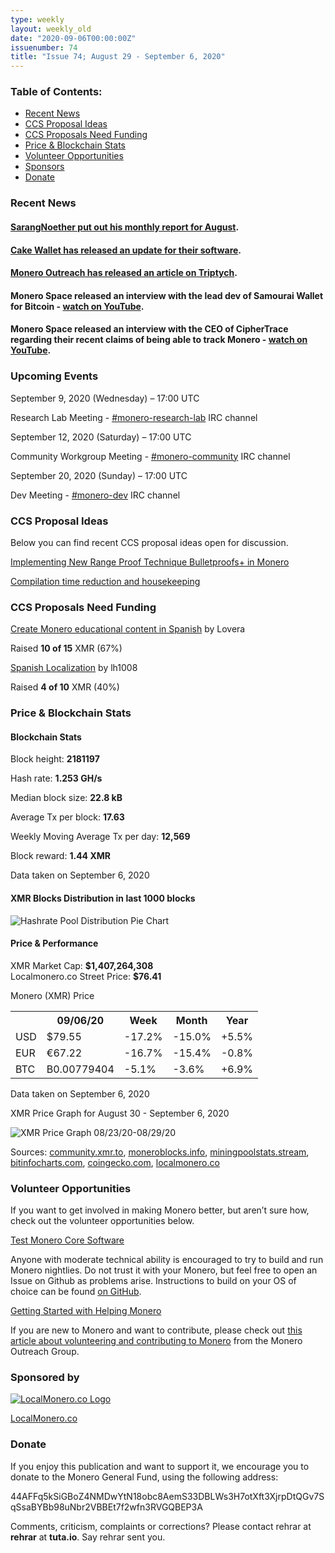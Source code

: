 ```yaml
---
type: weekly
layout: weekly_old
date: "2020-09-06T00:00:00Z"
issuenumber: 74
title: "Issue 74; August 29 - September 6, 2020"
---
```


<h3>Table of Contents:</h3>
<ul class="contents">
    <li><a href="#news">Recent News</a></li>
    <li><a href="#ideas">CCS Proposal Ideas</a></li>
    <li><a href="#proposals">CCS Proposals Need Funding</a></li>
    <li><a href="#stats">Price & Blockchain Stats</a></li>
    <li><a href="#volunteer">Volunteer Opportunities</a></li>
    <li><a href="#sponsor">Sponsors</a></li>
    <li><a href="#donate">Donate</a></li>
</ul>

<h3 id="news">Recent News</h3>

<div class="newsbyte">
    <h4><a href="https://www.reddit.com/r/Monero/comments/ilkwx9/august_monthly_report_from_sarang_noether/" target="_blank">SarangNoether put out his monthly report for August</a>.</h4>
</div>

<div class="newsbyte">
    <h4><a href="https://www.reddit.com/r/Monero/comments/inmukz/update_cake_wallet_for_ios_bug_fix_3130/" target="_blank">Cake Wallet has released an update for their software</a>.</h4>
</div>

<div class="newsbyte">
    <h4><a href="https://www.monerooutreach.org/stories/monero-triptych.html" target="_blank">Monero Outreach has released an article on Triptych</a>.</h4>
</div>

<div class="newsbyte">
    <h4>Monero Space released an interview with the lead dev of Samourai Wallet for Bitcoin - <a href="https://youtu.be/_xk2Iy6f2VA" target="_blank">watch on YouTube</a>.</h4>
</div>

<div class="newsbyte">
    <h4>Monero Space released an interview with the CEO of CipherTrace regarding their recent claims of being able to track Monero - <a href="https://youtu.be/w5rtd3md11g" target="_blank">watch on YouTube</a>.</h4>
</div>


<h3 id="events">Upcoming Events</h3>

<div class="event">
    <p class="date" markdown="1">September 9, 2020 (Wednesday) – 17:00 UTC</p>
    <p markdown="1">Research Lab Meeting - <a href="irc://chat.freenode.net/#monero-research-lab" target="_blank">#monero-research-lab</a> IRC channel</p>
</div>

<div class="event">
    <p class="date" markdown="1">September 12, 2020 (Saturday) – 17:00 UTC</p>
    <p markdown="1">Community Workgroup Meeting - <a href="irc://chat.freenode.net/#monero-community" target="_blank">#monero-community</a> IRC channel</p>
</div>

<div class="event">
    <p class="date" markdown="1">September 20, 2020 (Sunday) – 17:00 UTC</p>
    <p markdown="1">Dev Meeting - <a href="irc://chat.freenode.net/#monero-dev" target="_blank">#monero-dev</a> IRC channel</p>
</div>

<h3 id="ideas">CCS Proposal Ideas</h3>

<p>Below you can find recent CCS proposal ideas open for discussion.</p>

<div class="proposal">
<p><a href="https://repo.getmonero.org/monero-project/ccs-proposals/-/merge_requests/156" target="_blank">Implementing New Range Proof Technique Bulletproofs+ in Monero</a></p>
</div>

<div class="proposal">
<p><a href="https://repo.getmonero.org/monero-project/ccs-proposals/-/merge_requests/138" target="_blank">Compilation time reduction and housekeeping</a></p>
</div>

<h3 id="proposals">CCS Proposals Need Funding</h3>

<div class="proposal">
    <p><a href="https://ccs.getmonero.org/proposals/Lovera-content-creator-in-spanish.html" target="_blank">Create Monero educational content in Spanish</a> by Lovera</p>
    <p>Raised <b>10 of 15</b> XMR (67%)</p>
</div>

<div class="proposal">
    <p><a href="https://ccs.getmonero.org/proposals/lh1008_spanish_localization.html" target="_blank">Spanish Localization</a> by lh1008</p>
    <p>Raised <b>4 of 10</b> XMR (40%)</p>
</div>

<h3 id="stats">Price & Blockchain Stats</h3>

<h4 class="stat">Blockchain Stats</h4>

<div class="bcstats">
    <p>Block height: <b>2181197</b></p>
    <p>Hash rate: <b>1.253 GH/s</b></p>
    <p>Median block size: <b>22.8 kB</b></p>
    <p>Average Tx per block: <b>17.63</b></p>
    <p>Weekly Moving Average Tx per day: <b>12,569</b></p>
    <p>Block reward: <b>1.44 XMR</b></p>
</div>
<p class="note">Data taken on September 6, 2020</p>

<h4 class="stat">XMR Blocks Distribution in last 1000 blocks</h4>
<p><img src="/img/hashrate-pool-distribution-0906.png" alt="Hashrate Pool Distribution Pie Chart"/></p>

<h4 class="stat">Price & Performance</h4>

<div class="price-intro">XMR Market Cap: <b>$1,407,264,308</b><br>Localmonero.co Street Price: <b>$76.41</b></div>

<p class="table-title">Monero (XMR) Price</p>
<table class="price-table">
  <tr class="row1">
    <th></th>
    <th>09/06/20</th>
    <th>Week</th>
    <th>Month</th>
    <th>Year</th>
  </tr>
  <tr>
    <td data-th="XMR to">USD</td>
    <td data-th="09/06/20">$79.55</td>
    <td data-th="Week" class="red">-17.2%</td>
    <td data-th="Month" class="red">-15.0%</td>
    <td data-th="Year" class="green">+5.5%</td>
  </tr>
  <tr class="row3">
    <td data-th="XMR to">EUR</td>
    <td data-th="09/06/20">€67.22</td>
    <td data-th="Week" class="red">-16.7%</td>
    <td data-th="Month" class="red">-15.4%</td>
    <td data-th="Year" class="red">-0.8%</td>
  </tr>
  <tr>
    <td data-th="XMR to">BTC</td>
    <td data-th="09/06/20">B0.00779404</td>
    <td data-th="Week" class="red">-5.1%</td>
    <td data-th="Month" class="red">-3.6%</td>
    <td data-th="Year" class="green">+6.9%</td>
  </tr>
</table>
<p class="note">Data taken on September 6, 2020</p>

<p class="table-title">XMR Price Graph for August 30 - September 6, 2020</p>

![XMR Price Graph 08/23/20-08/29/20](/img/weekly-chart-0906.png "XMR Price Graph 08/23/20-08/29/20") 

Sources: <a href="https://community.xmr.to/explorer/mainnet/" target="_blank">community.xmr.to</a>, <a href="https://moneroblocks.info/stats/transaction-stats" target="_blank">moneroblocks.info</a>, <a href="https://miningpoolstats.stream/monero" target="_blank">miningpoolstats.stream</a>, <a href="https://bitinfocharts.com/monero/" target="_blank">bitinfocharts.com</a>, <a href="https://www.coingecko.com/" target="_blank">coingecko.com</a>, <a href="https://localmonero.co/" target="_blank">localmonero.co</a>

<h3 id="volunteer">Volunteer Opportunities</h3>

<p>If you want to get involved in making Monero better, but aren’t sure how, check out the volunteer opportunities below.</p>

<div class="newsbyte">
    <p class="date"><a href="https://github.com/monero-project/monero" target="_blank">Test Monero Core Software</a></p>
    <p>Anyone with moderate technical ability is encouraged to try to build and run Monero nightlies. Do not trust it with your Monero, but feel free to open an Issue on Github as problems arise. Instructions to build on your OS of choice can be found <a href="https://github.com/monero-project/monero#compiling-monero-from-source" target="_blank">on GitHub</a>. </p>
</div>

<div class="newsbyte">
    <p class="date"><a href="https://github.com/monero-project/monero" target="_blank">Getting Started with Helping Monero</a></p>
    <p>If you are new to Monero and want to contribute, please check out <a href="https://www.monerooutreach.org/stories/getting-started-helping-monero.php" target="_blank">this article about volunteering and contributing to Monero</a> from the Monero Outreach Group. </p>
</div>

<h3 id="sponsor">Sponsored by</h3>

<p><a href="https://localmonero.co/" target="_blank"><img src="/img/localmonero-logo.png" alt="LocalMonero.co Logo" class="localmonero"></a></p>

<p class="text-center"><a href="https://localmonero.co/" target="_blank">LocalMonero.co</a></p>

<h3 id="donate">Donate</h3>

<p markdown="1">If you enjoy this publication and want to support it, we encourage you to donate to the Monero General Fund, using the following address:</p>

<p class="address" markdown="1">44AFFq5kSiGBoZ4NMDwYtN18obc8AemS33DBLWs3H7otXft3XjrpDtQGv7SqSsaBYBb98uNbr2VBBEt7f2wfn3RVGQBEP3A</p>

<!--p><a href="monero:44AFFq5kSiGBoZ4NMDwYtN18obc8AemS33DBLWs3H7otXft3XjrpDtQGv7SqSsaBYBb98uNbr2VBBEt7f2wfn3RVGQBEP3A" class="qr"><img src="/img/donate-monero.png"></a></p-->

Comments, criticism, complaints or corrections? Please contact rehrar at **rehrar** at **tuta.io**. Say rehrar sent you.